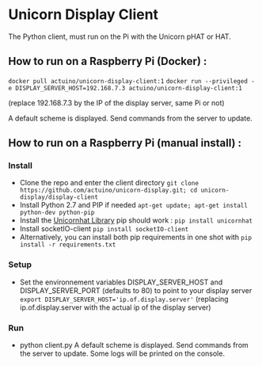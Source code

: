 # Unicorn Display Client
The Python client, must run on the Pi with the Unicorn pHAT or HAT.

## How to run on a Raspberry Pi (Docker) :

`docker pull actuino/unicorn-display-client:1`
`docker run --privileged -e DISPLAY_SERVER_HOST=192.168.7.3 actuino/unicorn-display-client:1`

(replace 192.168.7.3 by the IP of the display server, same Pi or not)

A default scheme is displayed. Send commands from the server to update.

## How to run on a Raspberry Pi (manual install) :

### Install

* Clone the repo and enter the client directory
  `git clone https://github.com/actuino/unicorn-display.git; cd unicorn-display/display-client`
* Install Python 2.7 and PIP if needed
  `apt-get update; apt-get install python-dev python-pip`
* Install the [Unicornhat Library](https://github.com/pimoroni/unicorn-hat)
  pip should work : `pip install unicornhat`
* Install socketIO-client
  `pip install socketIO-client`
* Alternatively, you can install both pip requirements in one shot with 
  `pip install -r requirements.txt`
      
### Setup

* Set the environnement variables DISPLAY_SERVER_HOST and DISPLAY_SERVER_PORT (defaults to 80) to point to your display server
  `export DISPLAY_SERVER_HOST='ip.of.display.server'`
  (replacing ip.of.display.server with the actual ip of the display server)
      
### Run

* python client.py
  A default scheme is displayed. Send commands from the server to update.
  Some logs will be printed on the console.